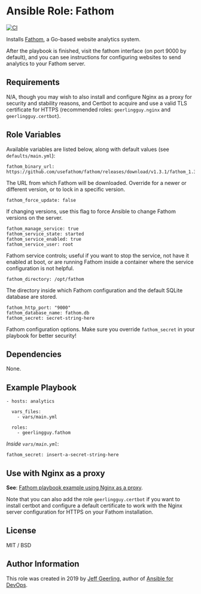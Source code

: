 # Ansible Role: Fathom

[![CI](https://github.com/geerlingguy/ansible-role-fathom/actions/workflows/ci.yml/badge.svg)](https://github.com/geerlingguy/ansible-role-fathom/actions/workflows/ci.yml)

Installs [Fathom](https://github.com/usefathom/fathom), a Go-based website analytics system.

After the playbook is finished, visit the fathom interface (on port 9000 by default), and you can see instructions for configuring websites to send analytics to your Fathom server.

## Requirements

N/A, though you may wish to also install and configure Nginx as a proxy for security and stability reasons, and Certbot to acquire and use a valid TLS certificate for HTTPS (recommended roles: `geerlingguy.nginx` and `geerlingguy.certbot`).

## Role Variables

Available variables are listed below, along with default values (see `defaults/main.yml`):

    fathom_binary_url: https://github.com/usefathom/fathom/releases/download/v1.3.1/fathom_1.3.1_linux_amd64.tar.gz

The URL from which Fathom will be downloaded. Override for a newer or different version, or to lock in a specific version.

    fathom_force_update: false

If changing versions, use this flag to force Ansible to change Fathom versions on the server.

    fathom_manage_service: true
    fathom_service_state: started
    fathom_service_enabled: true
    fathom_service_user: root

Fathom service controls; useful if you want to stop the service, not have it enabled at boot, or are running Fathom inside a container where the service configuration is not helpful.

    fathom_directory: /opt/fathom

The directory inside which Fathom configuration and the default SQLite database are stored.

    fathom_http_port: "9000"
    fathom_database_name: fathom.db
    fathom_secret: secret-string-here

Fathom configuration options. Make sure you override `fathom_secret` in your playbook for better security!

## Dependencies

None.

## Example Playbook

    - hosts: analytics
    
      vars_files:
        - vars/main.yml
    
      roles:
        - geerlingguy.fathom

*Inside `vars/main.yml`*:

    fathom_secret: insert-a-secret-string-here

## Use with Nginx as a proxy

**See**: [Fathom playbook example using Nginx as a proxy](molecule/default/playbook-nginx.yml).

Note that you can also add the role `geerlingguy.certbot` if you want to install certbot and configure a default certificate to work with the Nginx server configuration for HTTPS on your Fathom installation.

## License

MIT / BSD

## Author Information

This role was created in 2019 by [Jeff Geerling](https://www.jeffgeerling.com/), author of [Ansible for DevOps](https://www.ansiblefordevops.com/).
